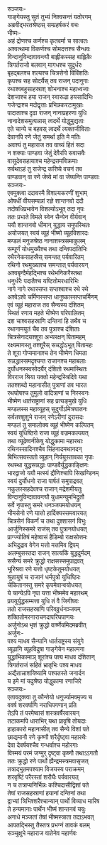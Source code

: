सञ्जयः-  
गाङ्गेयस्तु सुतं तुभ्यं निश्वसन्तं यतोरगम्  
अब्रवीद्भरतश्रेष्ठस् सम्प्रहर्षकरं वचः  
भीष्मः-  
अहं द्रोणश्च कर्णश्च कृतवर्मा च सात्वतः  
अश्वत्थामा विकर्णश्च सोमदत्तश्च सैन्धवः  
विन्दानुविन्दावावन्त्यौ बाह्लीकस्सह बाह्लिकैः  
त्रिगर्तराजो बलवान् मागधश्च सुदुर्धरः  
बृहद्बलश्च शल्यश्च चित्रसेनो विविंशतिः  
कृपश्च सह सोदर्यैस् तव राजन् पदानुगाः  
रथाश्वबहुसाहस्राश् शोभनाश्च महाध्वजाः  
देशजाश्च हया राजन् स्वारूढा हयसादिभिः  
गजेन्द्राश्च मदोद्वृत्ताः प्रभिन्नकरटामुखाः  
पादाताश्च दृढा राजन् नानाप्रहरणा युधि  
नानादेशसमुत्पन्नास् त्वदर्थे योद्धुमुद्यताः  
एते चान्ये च बहवस् त्वदर्थे त्यक्तजीविताः  
देवानपि रणे जेतुं समर्था इति मे मतिः  
अवश्यं तु महाराज तव वाच्यं हितं सदा  
न शक्याः पाण्डवा जेतुं देवैरपि सवासवैः  
वासुदेवसहायाश्च महेन्द्रसमविक्रमाः  
सर्वथाऽहं तु राजेन्द्र करिष्ये वचनं तव  
पाण्डवान् वा रणे जेष्ये मां वा जेष्यन्ति पाण्डवाः  
सञ्जयः-  
एवमुक्त्वा ददावस्मै विशल्यकरणीं शुभाम्  
ओषधीं वीयसम्पन्नां रज्ञे शान्तनवो ददौ  
तदोषधिप्रभावेन विशल्योऽभूत् तदा नृपः  
ततः प्रभाते विमले स्वेन सैन्येन वीर्यवान्  
ययौ शान्तनवो धीमान् युद्धाय समुपस्थितः  
अयोजयत् स्वयं व्यूहं भीष्मो व्यूहविशारदः  
मण्डलं मनुजश्रेष्ठ नानाशस्त्रसमाकुलम्  
सम्पूर्णं योधमुख्यैश्च तथा दन्तिपदातिभिः  
रथैरनेकसाहस्रैस् समन्तत् पर्यवारितम्  
रथिनो रथमुख्याश्च समन्तात् पर्यवारयन्  
अश्वबृन्दैर्महद्भिश्च रथेभनिकरैस्तथा  
धनुर्धरैः पदातैश्च यष्टितोमरधारिभिः  
नागे नागे रथास्सप्त सप्तश्वाश्च रथे रथे  
अश्वेऽश्वे चर्मिणस्सप्त धानुष्कास्सप्तचर्मिणम्  
एवं व्यूहं महाराज तव सैन्यस्य दंशितम्  
स्थितं रणाय महते भीष्मेण परिपालितम्  
दश चाश्वसहस्राणि दन्तिनां हि तथैव च  
रथानामयुतं चैव तव पुत्राश्च दंशिताः  
चित्रसेनादयश्शूरा अभ्यरक्षन् पितामहम्  
रक्ष्यमाणस्तु तश्शूरैस् सन्नद्धोऽभूत् पितामहः  
ते शूरा गोप्यमानाश्च तेन भीष्मेण धिमता  
सन्नद्धास्समदृश्यन्त राजानश्च महाबलाः  
दुर्योधनस्स्वसोदर्यैर् दंशितो रथमास्थितः  
विरराज श्रिया यक्तो महेन्द्रस्त्रिदिवे यथा  
ततश्शब्दो महानासीत् पुत्राणां तव भारत  
रथघोषश्च तुमुलो वादित्राणां च निस्स्वनः  
भीष्मेण धार्तराष्ट्राणां सह प्रत्यङ्मुखे युधि  
मण्डलस्स महाव्यूहस् सुदुर्गोऽमित्रघातनः  
सर्वतश्शुशुभे राजन् रणेऽरीणां दुरासदः  
मण्डलं तु समालोक्य व्यूहं भीष्मेण कल्पितम्  
स्वयं युधिष्ठिरो राजा व्यूहं वज्रमकल्पयत्  
तथा व्यूढेष्वनीकेषु योद्धुकामा महारथाः  
रथिनस्सादिनश्चैव सिंहनादमथानदन्  
बिभित्सवस्ततो व्यूहान् निर्ययुस्तावका नृपाः  
रथस्था युद्धसन्नद्धाः पाण्डवैर्युद्धकाङ्क्षिणः  
भारद्वाजो ययौ मत्स्यं द्रौणिश्चापि सिखण्डिनम्  
स्वयं दुर्योधनो राजा पार्षतं समुपाद्रवत्  
नकुलस्सहदेवश्च राजान् मद्रेशमीयतुः  
विन्दानुविन्दावावन्त्यौ युधामन्युमभिद्रुतौ  
सर्वे नृपास्तु समरे धनञ्जयमयोधयन्  
भीमसेनो रणे यात्तो हार्दिक्यस्समवारयत्  
चित्रसेनं विकर्णं च तथा दुश्शासनं विभुः  
आर्जुनिस्समरे राजंस् तव पुत्रानयोधयत्  
प्राग्ज्योतिषं महेष्वासं हैडिम्बो राक्षसोत्तमः  
अभिदुद्राव वेगेन मत्तो मत्तमिव द्विपम्  
अलम्बुसस्तदा राजन् सात्यकिं युद्धदुर्मदम्  
ससैन्यं समरे क्रुद्धो राक्षसस्समुपाद्रवत्  
भूरिश्रवा रणे यत्तो धृष्टकेतुमयोधयत्  
श्रुतायुषं च राजानं धर्मपुत्रो युधिष्ठिरः  
चेकितानस्तु समरे कृपमेवान्वयोधयत्  
ये चान्येऽपि नृपा यत्ता भीष्ममेव महारथम्  
प्रययुर्युद्धसम्मत्ता युधि तं वै जिगीषवः  
ततो राजसहस्राणि परिवव्रुर्धनञ्जयम्  
शक्तितोमरनाराचगदापरिघपाणयः  
अर्जुनोऽथ भृशं क्रुद्धो वार्ष्णेयमिदमब्रवीत्  
अर्जुनः-  
पश्य माधव सैन्यानि धार्तराष्ट्रस्य संयुगे  
व्यूढानि व्यूहविदुषा गाङ्गेयेन महात्मना  
युद्धाभिकामाञ् शूरांश्च पश्य माधव दंशितान्  
त्रिगर्तराजं सहितं भ्रातृभिः पश्य माधव  
अद्यैतान्नाशयिष्यामि पश्यतस्ते जनार्दन  
य इमे मां यदुश्रेष्ठ योद्धुकामा रणाजिरे  
सञ्जयः-  
एतावदुक्त्वा तु कौन्तेयो धनुर्ज्यामवमृज्य च  
ववर्ष शरवर्षाणि नराधिपगणान् प्रति  
तेऽपि तं परमेष्वासं शस्त्रवर्षैरवारयन्  
तटाकमपि धाराभिर् यथा प्रावृषि तोयदाः  
हाहाकारो महानासीत् तव सैन्ये विशां पते  
छाद्यमानौ रणे कृष्णौ शरैर्दृष्ट्वा महारथैः  
देवा देवर्षयश्चैव गन्धर्वाश्च महोरगाः  
विस्मयं परमं जग्मुर् दृष्ट्वा कृष्णौ तथाऽऽगतौ  
ततः क्रुद्धो रणे पार्थो ह्यैन्द्रमस्त्रमवासृजत्  
तत्राद्भुतमपश्याम विजयस्य पराक्रमम्  
शरवृष्टिं परैरस्तां शरौघैः पर्यवारयत्  
न च तत्राप्यनिर्भिन्नः कश्चिदासीद्विशां पते  
तेषां राजसहस्राणां हयानां दन्तिनां तथा  
द्वाभ्यां त्रिभिश्शरैश्चान्यान् पार्थो विव्याध मारिष  
ते हन्यमानाः पार्थेन भीष्मं शान्तनवं ययुः  
अगाधे मञ्जतां तेषां भीष्मस्त्राता तदाऽभवत्  
आपतद्भिस्तु तैस्तत्र प्रभग्नं तावकं बलम्  
सञ्चुक्षुभे महाराज वातेनेव महार्णवः  
